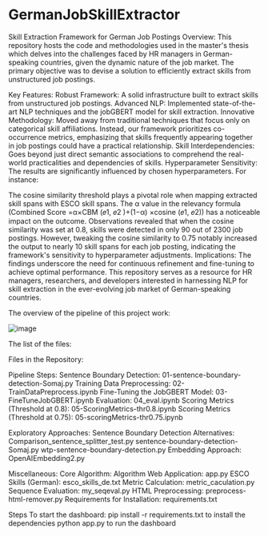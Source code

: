 # GermanJobSkillExtractor
Skill Extraction Framework for German Job Postings
Overview:
This repository hosts the code and methodologies used in the master's thesis which delves into the challenges faced by HR managers in German-speaking countries, given the dynamic nature of the job market. The primary objective was to devise a solution to efficiently extract skills from unstructured job postings.

Key Features:
Robust Framework: A solid infrastructure built to extract skills from unstructured job postings.
Advanced NLP: Implemented state-of-the-art NLP techniques and the jobGBERT model for skill extraction.
Innovative Methodology: Moved away from traditional techniques that focus only on categorical skill affiliations. Instead, our framework prioritizes co-occurrence metrics, emphasizing that skills frequently appearing together in job postings could have a practical relationship.
Skill Interdependencies: Goes beyond just direct semantic associations to comprehend the real-world practicalities and dependencies of skills.
Hyperparameter Sensitivity:
The results are significantly influenced by chosen hyperparameters. For instance:

The cosine similarity threshold plays a pivotal role when mapping extracted skill spans with ESCO skill spans.
The α value in the relevancy formula (Combined Score =α×CBM (𝑒1, 𝑒2 )+(1−α) ×cosine (𝑒1, 𝑒2)) has a noticeable impact on the outcome.
Observations revealed that when the cosine similarity was set at 0.8, skills were detected in only 90 out of 2300 job postings. However, tweaking the cosine similarity to 0.75 notably increased the output to nearly 10 skill spans for each job posting, indicating the framework's sensitivity to hyperparameter adjustments.
Implications:
The findings underscore the need for continuous refinement and fine-tuning to achieve optimal performance. This repository serves as a resource for HR managers, researchers, and developers interested in harnessing NLP for skill extraction in the ever-evolving job market of German-speaking countries.

The overview of the pipeline of this project work:

![image](https://github.com/karampanah927/GermanJobSkillExtractor/assets/94730928/79100010-863b-4fa4-9921-fe319f74113e)

The list of the files:

Files in the Repository:

Pipeline Steps:
Sentence Boundary Detection: 01-sentence-boundary-detection-Somaj.py
Training Data Preprocessing: 02-TrainDataPreprocess.ipynb
Fine-Tuning the JobGBERT Model: 03-FineTuneJobGBERT.ipynb
Evaluation: 04_eval.ipynb
Scoring Metrics (Threshold at 0.8): 05-ScoringMetrics-thr0.8.ipynb
Scoring Metrics (Threshold at 0.75): 05-scoringMetrics-thr0.75.ipynb


Exploratory Approaches:
Sentence Boundary Detection Alternatives:
Comparison_sentence_splitter_test.py
sentence-boundary-detection-Somaj.py
wtp-sentence-boundary-detection.py
Embedding Approach: OpenAIEmbedding2.py


Miscellaneous:
Core Algorithm: Algorithm
Web Application: app.py
ESCO Skills (German): esco_skills_de.txt
Metric Calculation: metric_caculation.py
Sequence Evaluation: my_seqeval.py
HTML Preprocessing: preprocess-html-remover.py
Requirements for Installation: requirements.txt


Steps To start the dashboard:
pip install -r requirements.txt to install the dependencies
python app.py to run the dashboard
